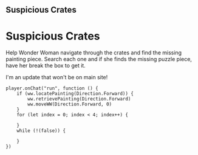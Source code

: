 ## Suspicious Crates 

# Suspicious Crates
Help Wonder Woman navigate through the crates and find the missing painting piece. Search each one and if she finds the missing puzzle piece, have her break the box to get it.

I'm an update that won't be on main site!

```ghost
player.onChat("run", function () {
    if (ww.locatePainting(Direction.Forward)) {
        ww.retrievePainting(Direction.Forward)
        ww.moveWW(Direction.Forward, 0)
    }
    for (let index = 0; index < 4; index++) {
        
    }
    while (!(false)) {
        
    }	
})
```